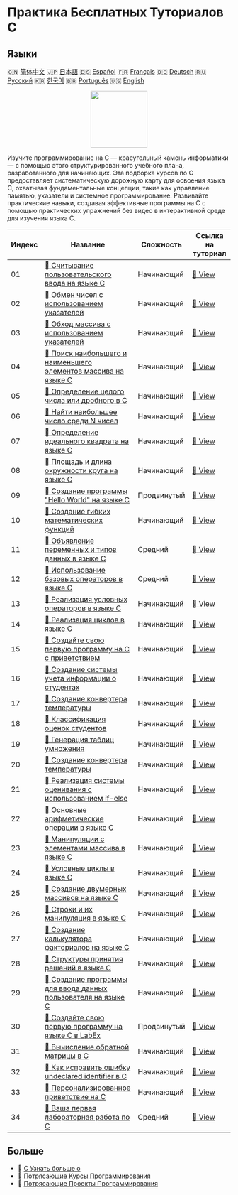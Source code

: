 # Практика Бесплатных Туториалов C

## Языки

🇨🇳 [简体中文](README_zh.md) 🇯🇵 [日本語](README_ja.md) 🇪🇸 [Español](README_es.md) 🇫🇷 [Français](README_fr.md) 🇩🇪 [Deutsch](README_de.md) 🇷🇺 [Русский](README_ru.md) 🇰🇷 [한국어](README_ko.md) 🇧🇷 [Português](README_pt.md) 🇺🇸 [English](README.md) 

<div align="center">
<img width="128px" src="https://file.labex.io/path/GAbMWgBPUOxV.png">
</div>

Изучите программирование на C — краеугольный камень информатики — с помощью этого структурированного учебного плана, разработанного для начинающих. Эта подборка курсов по C предоставляет систематическую дорожную карту для освоения языка C, охватывая фундаментальные концепции, такие как управление памятью, указатели и системное программирование. Развивайте практические навыки, создавая эффективные программы на C с помощью практических упражнений без видео в интерактивной среде для изучения языка C.

|   Индекс | Название                                                                                                                                                   | Сложность   | Ссылка на туториал                                                                                 |
|----------|------------------------------------------------------------------------------------------------------------------------------------------------------------|-------------|----------------------------------------------------------------------------------------------------|
|       01 | [📖 Считывание пользовательского ввода на языке C](https://labex.io/ru/tutorials/c-read-user-input-in-c-136075)                                            | Начинающий  | [🔗 View](https://labex.io/ru/tutorials/c-read-user-input-in-c-136075)                             |
|       02 | [📖 Обмен чисел с использованием указателей](https://labex.io/ru/tutorials/c-swapping-numbers-with-pointers-123350)                                        | Начинающий  | [🔗 View](https://labex.io/ru/tutorials/c-swapping-numbers-with-pointers-123350)                   |
|       03 | [📖 Обход массива с использованием указателей](https://labex.io/ru/tutorials/c-array-traversal-using-pointers-123301)                                      | Начинающий  | [🔗 View](https://labex.io/ru/tutorials/c-array-traversal-using-pointers-123301)                   |
|       04 | [📖 Поиск наибольшего и наименьшего элементов массива на языке C](https://labex.io/ru/tutorials/c-finding-largest-and-smallest-array-elements-in-c-123271) | Начинающий  | [🔗 View](https://labex.io/ru/tutorials/c-finding-largest-and-smallest-array-elements-in-c-123271) |
|       05 | [📖 Определение целого числа или дробного в C](https://labex.io/ru/tutorials/c-determine-integer-or-float-in-c-123267)                                     | Начинающий  | [🔗 View](https://labex.io/ru/tutorials/c-determine-integer-or-float-in-c-123267)                  |
|       06 | [📖 Найти наибольшее число среди N чисел](https://labex.io/ru/tutorials/c-find-the-largest-number-among-n-numbers-123252)                                  | Начинающий  | [🔗 View](https://labex.io/ru/tutorials/c-find-the-largest-number-among-n-numbers-123252)          |
|       07 | [📖 Определение идеального квадрата на языке C](https://labex.io/ru/tutorials/c-determine-perfect-square-in-c-123221)                                      | Начинающий  | [🔗 View](https://labex.io/ru/tutorials/c-determine-perfect-square-in-c-123221)                    |
|       08 | [📖 Площадь и длина окружности круга на языке C](https://labex.io/ru/tutorials/c-circle-area-and-circumference-in-c-123197)                                | Начинающий  | [🔗 View](https://labex.io/ru/tutorials/c-circle-area-and-circumference-in-c-123197)               |
|       09 | [📖 Создание программы "Hello World" на языке C](https://labex.io/ru/tutorials/c-create-hello-world-in-c-438286)                                           | Продвинутый | [🔗 View](https://labex.io/ru/tutorials/c-create-hello-world-in-c-438286)                          |
|       10 | [📖 Создание гибких математических функций](https://labex.io/ru/tutorials/c-create-flexible-math-functions-446161)                                         | Начинающий  | [🔗 View](https://labex.io/ru/tutorials/c-create-flexible-math-functions-446161)                   |
|       11 | [📖 Объявление переменных и типов данных в языке C](https://labex.io/ru/tutorials/c-declare-variables-and-data-types-in-c-438287)                          | Средний     | [🔗 View](https://labex.io/ru/tutorials/c-declare-variables-and-data-types-in-c-438287)            |
|       12 | [📖 Использование базовых операторов в языке C](https://labex.io/ru/tutorials/c-use-basic-operators-in-c-438288)                                           | Средний     | [🔗 View](https://labex.io/ru/tutorials/c-use-basic-operators-in-c-438288)                         |
|       13 | [📖 Реализация условных операторов в языке C](https://labex.io/ru/tutorials/c-implement-conditionals-in-c-438331)                                          | Начинающий  | [🔗 View](https://labex.io/ru/tutorials/c-implement-conditionals-in-c-438331)                      |
|       14 | [📖 Реализация циклов в языке C](https://labex.io/ru/tutorials/c-implement-loops-in-c-438332)                                                              | Начинающий  | [🔗 View](https://labex.io/ru/tutorials/c-implement-loops-in-c-438332)                             |
|       15 | [📖 Создайте свою первую программу на C с приветствием](https://labex.io/ru/tutorials/c-craft-your-first-c-greeting-438337)                                | Начинающий  | [🔗 View](https://labex.io/ru/tutorials/c-craft-your-first-c-greeting-438337)                      |
|       16 | [📖 Создание системы учета информации о студентах](https://labex.io/ru/tutorials/c-build-student-information-tracker-438353)                               | Начинающий  | [🔗 View](https://labex.io/ru/tutorials/c-build-student-information-tracker-438353)                |
|       17 | [📖 Создание конвертера температуры](https://labex.io/ru/tutorials/c-create-a-temperature-converter-438383)                                                | Начинающий  | [🔗 View](https://labex.io/ru/tutorials/c-create-a-temperature-converter-438383)                   |
|       18 | [📖 Классификация оценок студентов](https://labex.io/ru/tutorials/c-classify-student-grades-438387)                                                        | Начинающий  | [🔗 View](https://labex.io/ru/tutorials/c-classify-student-grades-438387)                          |
|       19 | [📖 Генерация таблиц умножения](https://labex.io/ru/tutorials/c-generate-multiplication-tables-438391)                                                     | Начинающий  | [🔗 View](https://labex.io/ru/tutorials/c-generate-multiplication-tables-438391)                   |
|       20 | [📖 Создание конвертера температуры](https://labex.io/ru/tutorials/c-create-a-temperature-converter-446144)                                                | Начинающий  | [🔗 View](https://labex.io/ru/tutorials/c-create-a-temperature-converter-446144)                   |
|       21 | [📖 Реализация системы оценивания с использованием if-else](https://labex.io/ru/tutorials/c-implement-grading-system-with-if-else-446149)                  | Начинающий  | [🔗 View](https://labex.io/ru/tutorials/c-implement-grading-system-with-if-else-446149)            |
|       22 | [📖 Основные арифметические операции в языке C](https://labex.io/ru/tutorials/c-basic-arithmetic-operations-in-c-438262)                                   | Начинающий  | [🔗 View](https://labex.io/ru/tutorials/c-basic-arithmetic-operations-in-c-438262)                 |
|       23 | [📖 Манипуляции с элементами массива в языке C](https://labex.io/ru/tutorials/c-manipulate-array-elements-in-c-438261)                                     | Начинающий  | [🔗 View](https://labex.io/ru/tutorials/c-manipulate-array-elements-in-c-438261)                   |
|       24 | [📖 Условные циклы в языке C](https://labex.io/ru/tutorials/c-conditional-loops-in-c-438260)                                                               | Начинающий  | [🔗 View](https://labex.io/ru/tutorials/c-conditional-loops-in-c-438260)                           |
|       25 | [📖 Создание двумерных массивов на языке C](https://labex.io/ru/tutorials/c-create-two-dimensional-arrays-in-c-438259)                                     | Начинающий  | [🔗 View](https://labex.io/ru/tutorials/c-create-two-dimensional-arrays-in-c-438259)               |
|       26 | [📖 Строки и их манипуляция в языке C](https://labex.io/ru/tutorials/c-strings-and-manipulate-them-in-c-438258)                                            | Начинающий  | [🔗 View](https://labex.io/ru/tutorials/c-strings-and-manipulate-them-in-c-438258)                 |
|       27 | [📖 Создание калькулятора факториалов на языке C](https://labex.io/ru/tutorials/c-create-factorial-calculator-in-c-438256)                                 | Начинающий  | [🔗 View](https://labex.io/ru/tutorials/c-create-factorial-calculator-in-c-438256)                 |
|       28 | [📖 Структуры принятия решений в языке C](https://labex.io/ru/tutorials/c-decision-making-structures-in-c-438255)                                          | Начинающий  | [🔗 View](https://labex.io/ru/tutorials/c-decision-making-structures-in-c-438255)                  |
|       29 | [📖 Создание программы для ввода данных пользователя на языке C](https://labex.io/ru/tutorials/c-create-user-input-program-in-c-438242)                    | Начинающий  | [🔗 View](https://labex.io/ru/tutorials/c-create-user-input-program-in-c-438242)                   |
|       30 | [📖 Создайте свою первую программу на языке C в LabEx](https://labex.io/ru/tutorials/c-create-your-first-c-program-in-labex-438241)                        | Продвинутый | [🔗 View](https://labex.io/ru/tutorials/c-create-your-first-c-program-in-labex-438241)             |
|       31 | [📖 Вычисление обратной матрицы в C](https://labex.io/ru/tutorials/c-compute-the-inverse-of-a-matrix-in-c-435161)                                          | Начинающий  | [🔗 View](https://labex.io/ru/tutorials/c-compute-the-inverse-of-a-matrix-in-c-435161)             |
|       32 | [📖 Как исправить ошибку undeclared identifier в C](https://labex.io/ru/tutorials/c-how-to-fix-undeclared-identifier-in-c-419180)                          | Начинающий  | [🔗 View](https://labex.io/ru/tutorials/c-how-to-fix-undeclared-identifier-in-c-419180)            |
|       33 | [📖 Персонализированное приветствие на C](https://labex.io/ru/tutorials/c-personalized-c-greeting-391828)                                                  | Начинающий  | [🔗 View](https://labex.io/ru/tutorials/c-personalized-c-greeting-391828)                          |
|       34 | [📖 Ваша первая лабораторная работа по C](https://labex.io/ru/tutorials/c-your-first-c-lab-391824)                                                         | Средний     | [🔗 View](https://labex.io/ru/tutorials/c-your-first-c-lab-391824)                                 |

## Больше

- 🔗 [C Узнать больше о](https://labex.io/ru/skilltrees/c)
- 🔗 [Потрясающие Курсы Программирования](https://github.com/labex-labs/awesome-programming-courses)
- 🔗 [Потрясающие Проекты Программирования](https://github.com/labex-labs/awesome-programming-projects)


